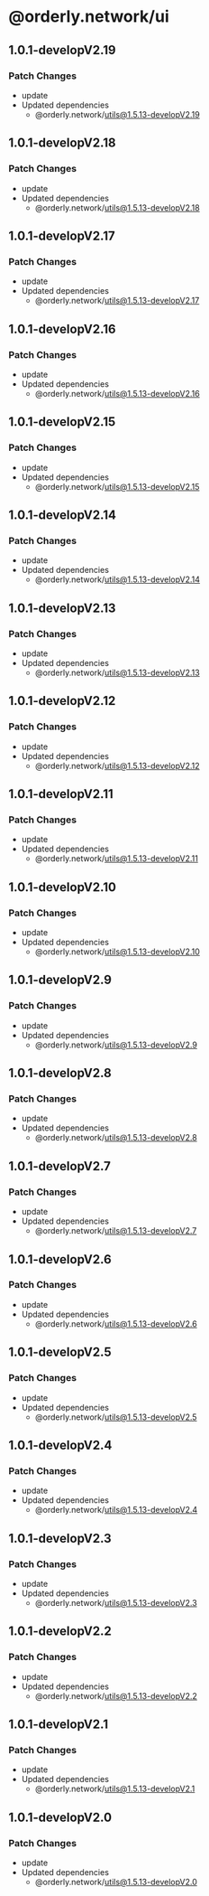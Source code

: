 # @orderly.network/ui

## 1.0.1-developV2.19

### Patch Changes

- update
- Updated dependencies
  - @orderly.network/utils@1.5.13-developV2.19

## 1.0.1-developV2.18

### Patch Changes

- update
- Updated dependencies
  - @orderly.network/utils@1.5.13-developV2.18

## 1.0.1-developV2.17

### Patch Changes

- update
- Updated dependencies
  - @orderly.network/utils@1.5.13-developV2.17

## 1.0.1-developV2.16

### Patch Changes

- update
- Updated dependencies
  - @orderly.network/utils@1.5.13-developV2.16

## 1.0.1-developV2.15

### Patch Changes

- update
- Updated dependencies
  - @orderly.network/utils@1.5.13-developV2.15

## 1.0.1-developV2.14

### Patch Changes

- update
- Updated dependencies
  - @orderly.network/utils@1.5.13-developV2.14

## 1.0.1-developV2.13

### Patch Changes

- update
- Updated dependencies
  - @orderly.network/utils@1.5.13-developV2.13

## 1.0.1-developV2.12

### Patch Changes

- update
- Updated dependencies
  - @orderly.network/utils@1.5.13-developV2.12

## 1.0.1-developV2.11

### Patch Changes

- update
- Updated dependencies
  - @orderly.network/utils@1.5.13-developV2.11

## 1.0.1-developV2.10

### Patch Changes

- update
- Updated dependencies
  - @orderly.network/utils@1.5.13-developV2.10

## 1.0.1-developV2.9

### Patch Changes

- update
- Updated dependencies
  - @orderly.network/utils@1.5.13-developV2.9

## 1.0.1-developV2.8

### Patch Changes

- update
- Updated dependencies
  - @orderly.network/utils@1.5.13-developV2.8

## 1.0.1-developV2.7

### Patch Changes

- update
- Updated dependencies
  - @orderly.network/utils@1.5.13-developV2.7

## 1.0.1-developV2.6

### Patch Changes

- update
- Updated dependencies
  - @orderly.network/utils@1.5.13-developV2.6

## 1.0.1-developV2.5

### Patch Changes

- update
- Updated dependencies
  - @orderly.network/utils@1.5.13-developV2.5

## 1.0.1-developV2.4

### Patch Changes

- update
- Updated dependencies
  - @orderly.network/utils@1.5.13-developV2.4

## 1.0.1-developV2.3

### Patch Changes

- update
- Updated dependencies
  - @orderly.network/utils@1.5.13-developV2.3

## 1.0.1-developV2.2

### Patch Changes

- update
- Updated dependencies
  - @orderly.network/utils@1.5.13-developV2.2

## 1.0.1-developV2.1

### Patch Changes

- update
- Updated dependencies
  - @orderly.network/utils@1.5.13-developV2.1

## 1.0.1-developV2.0

### Patch Changes

- update
- Updated dependencies
  - @orderly.network/utils@1.5.13-developV2.0
